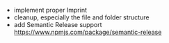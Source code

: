 * implement proper Imprint
* cleanup, especially the file and folder structure
* add Semantic Release support https://www.npmjs.com/package/semantic-release